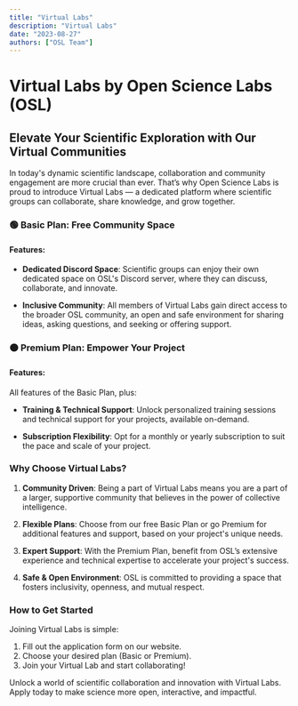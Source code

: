 ```yaml
---
title: "Virtual Labs"
description: "Virtual Labs"
date: "2023-08-27"
authors: ["OSL Team"]
---
```


# Virtual Labs by Open Science Labs (OSL)

## Elevate Your Scientific Exploration with Our Virtual Communities

In today's dynamic scientific landscape, collaboration and community engagement
are more crucial than ever. That’s why Open Science Labs is proud to introduce
Virtual Labs — a dedicated platform where scientific groups can collaborate, share
knowledge, and grow together.

### 🟢 **Basic Plan: Free Community Space**

#### Features:

- **Dedicated Discord Space**: Scientific groups can enjoy their own dedicated
  space on OSL's Discord server, where they can discuss, collaborate, and
  innovate.

- **Inclusive Community**: All members of Virtual Labs gain direct access to the
  broader OSL community, an open and safe environment for sharing ideas, asking
  questions, and seeking or offering support.

### 🟠 **Premium Plan: Empower Your Project**

#### Features:

All features of the Basic Plan, plus:

- **Training & Technical Support**: Unlock personalized training sessions and
  technical support for your projects, available on-demand.

- **Subscription Flexibility**: Opt for a monthly or yearly subscription to suit
  the pace and scale of your project.

### Why Choose Virtual Labs?

1. **Community Driven**: Being a part of Virtual Labs means you are a part of a
   larger, supportive community that believes in the power of collective
   intelligence.

2. **Flexible Plans**: Choose from our free Basic Plan or go Premium for
   additional features and support, based on your project's unique needs.

3. **Expert Support**: With the Premium Plan, benefit from OSL’s extensive
   experience and technical expertise to accelerate your project's success.

4. **Safe & Open Environment**: OSL is committed to providing a space that
   fosters inclusivity, openness, and mutual respect.

### How to Get Started

Joining Virtual Labs is simple:

1. Fill out the application form on our website.
2. Choose your desired plan (Basic or Premium).
3. Join your Virtual Lab and start collaborating!

Unlock a world of scientific collaboration and innovation with Virtual Labs.
Apply today to make science more open, interactive, and impactful.
